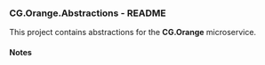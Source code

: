 
### CG.Orange.Abstractions - README

This project contains abstractions for the **CG.Orange** microservice.

#### Notes




